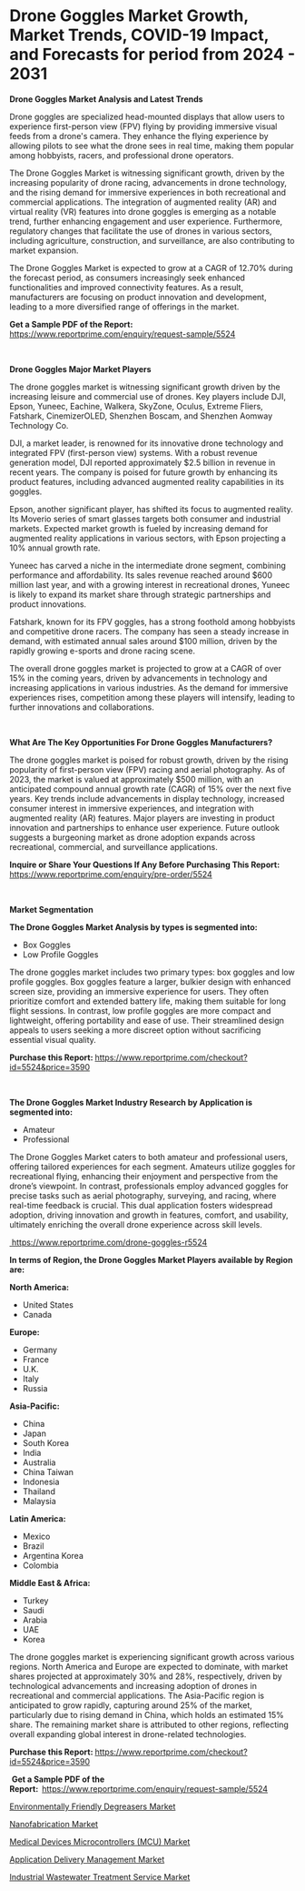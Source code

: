 <p><h1>Drone Goggles Market Growth, Market Trends, COVID-19 Impact, and Forecasts for period from 2024 - 2031</h1></p><p><strong>Drone Goggles Market Analysis and Latest Trends</strong></p>
<p><p>Drone goggles are specialized head-mounted displays that allow users to experience first-person view (FPV) flying by providing immersive visual feeds from a drone's camera. They enhance the flying experience by allowing pilots to see what the drone sees in real time, making them popular among hobbyists, racers, and professional drone operators. </p><p>The Drone Goggles Market is witnessing significant growth, driven by the increasing popularity of drone racing, advancements in drone technology, and the rising demand for immersive experiences in both recreational and commercial applications. The integration of augmented reality (AR) and virtual reality (VR) features into drone goggles is emerging as a notable trend, further enhancing engagement and user experience. Furthermore, regulatory changes that facilitate the use of drones in various sectors, including agriculture, construction, and surveillance, are also contributing to market expansion. </p><p>The Drone Goggles Market is expected to grow at a CAGR of 12.70% during the forecast period, as consumers increasingly seek enhanced functionalities and improved connectivity features. As a result, manufacturers are focusing on product innovation and development, leading to a more diversified range of offerings in the market.</p></p>
<p><strong>Get a Sample PDF of the Report:&nbsp;</strong> <a href="https://www.reportprime.com/enquiry/request-sample/5524">https://www.reportprime.com/enquiry/request-sample/5524</a></p>
<p>&nbsp;</p>
<p><strong>Drone Goggles Major Market Players</strong></p>
<p><p>The drone goggles market is witnessing significant growth driven by the increasing leisure and commercial use of drones. Key players include DJI, Epson, Yuneec, Eachine, Walkera, SkyZone, Oculus, Extreme Fliers, Fatshark, CinemizerOLED, Shenzhen Boscam, and Shenzhen Aomway Technology Co.</p><p>DJI, a market leader, is renowned for its innovative drone technology and integrated FPV (first-person view) systems. With a robust revenue generation model, DJI reported approximately $2.5 billion in revenue in recent years. The company is poised for future growth by enhancing its product features, including advanced augmented reality capabilities in its goggles.</p><p>Epson, another significant player, has shifted its focus to augmented reality. Its Moverio series of smart glasses targets both consumer and industrial markets. Expected market growth is fueled by increasing demand for augmented reality applications in various sectors, with Epson projecting a 10% annual growth rate.</p><p>Yuneec has carved a niche in the intermediate drone segment, combining performance and affordability. Its sales revenue reached around $600 million last year, and with a growing interest in recreational drones, Yuneec is likely to expand its market share through strategic partnerships and product innovations.</p><p>Fatshark, known for its FPV goggles, has a strong foothold among hobbyists and competitive drone racers. The company has seen a steady increase in demand, with estimated annual sales around $100 million, driven by the rapidly growing e-sports and drone racing scene.</p><p>The overall drone goggles market is projected to grow at a CAGR of over 15% in the coming years, driven by advancements in technology and increasing applications in various industries. As the demand for immersive experiences rises, competition among these players will intensify, leading to further innovations and collaborations.</p></p>
<p>&nbsp;</p>
<p><strong>What Are The Key Opportunities For Drone Goggles Manufacturers?</strong></p>
<p><p>The drone goggles market is poised for robust growth, driven by the rising popularity of first-person view (FPV) racing and aerial photography. As of 2023, the market is valued at approximately $500 million, with an anticipated compound annual growth rate (CAGR) of 15% over the next five years. Key trends include advancements in display technology, increased consumer interest in immersive experiences, and integration with augmented reality (AR) features. Major players are investing in product innovation and partnerships to enhance user experience. Future outlook suggests a burgeoning market as drone adoption expands across recreational, commercial, and surveillance applications.</p></p>
<p><strong>Inquire or Share Your Questions If Any Before Purchasing This Report:</strong> <a href="https://www.reportprime.com/enquiry/pre-order/5524">https://www.reportprime.com/enquiry/pre-order/5524</a></p>
<p>&nbsp;</p>
<p><strong>Market Segmentation</strong></p>
<p><strong>The Drone Goggles Market Analysis by types is segmented into:</strong></p>
<p><ul><li>Box Goggles</li><li>Low Profile Goggles</li></ul></p>
<p><p>The drone goggles market includes two primary types: box goggles and low profile goggles. Box goggles feature a larger, bulkier design with enhanced screen size, providing an immersive experience for users. They often prioritize comfort and extended battery life, making them suitable for long flight sessions. In contrast, low profile goggles are more compact and lightweight, offering portability and ease of use. Their streamlined design appeals to users seeking a more discreet option without sacrificing essential visual quality.</p></p>
<p><strong>Purchase this Report:&nbsp;</strong><a href="https://www.reportprime.com/checkout?id=5524&price=3590">https://www.reportprime.com/checkout?id=5524&price=3590</a></p>
<p>&nbsp;</p>
<p><strong>The Drone Goggles Market Industry Research by Application is segmented into:</strong></p>
<p><ul><li>Amateur</li><li>Professional</li></ul></p>
<p><p>The Drone Goggles Market caters to both amateur and professional users, offering tailored experiences for each segment. Amateurs utilize goggles for recreational flying, enhancing their enjoyment and perspective from the drone’s viewpoint. In contrast, professionals employ advanced goggles for precise tasks such as aerial photography, surveying, and racing, where real-time feedback is crucial. This dual application fosters widespread adoption, driving innovation and growth in features, comfort, and usability, ultimately enriching the overall drone experience across skill levels.</p></p>
<p><a href="https://www.reportprime.com/drone-goggles-r5524">&nbsp;https://www.reportprime.com/drone-goggles-r5524</a></p>
<p><strong>In terms of Region, the Drone Goggles Market Players available by Region are:</strong></p>
<p>
    <p> <strong> North America: </strong>
        <ul>
            <li>United States</li>
            <li>Canada</li>
        </ul>
        </p> 
    <p> <strong> Europe: </strong>
        <ul>
            <li>Germany</li>
            <li>France</li>
            <li>U.K.</li>
            <li>Italy</li>
            <li>Russia</li>
        </ul>
        </p> 
    <p> <strong> Asia-Pacific: </strong>
        <ul>
            <li>China</li>
            <li>Japan</li>
            <li>South Korea</li>
            <li>India</li>
            <li>Australia</li>
            <li>China Taiwan</li>
            <li>Indonesia</li>
            <li>Thailand</li>
            <li>Malaysia</li>
        </ul>
        </p> 
    <p> <strong> Latin America: </strong>
        <ul>
            <li>Mexico</li>
            <li>Brazil</li>
            <li>Argentina Korea</li>
            <li>Colombia</li>
        </ul>
        </p> 
    <p> <strong> Middle East & Africa: </strong>
        <ul>
            <li>Turkey</li>
            <li>Saudi</li>
            <li>Arabia</li>
            <li>UAE</li>
            <li>Korea</li>
        </ul>
    </p>
    </p>
<p><p>The drone goggles market is experiencing significant growth across various regions. North America and Europe are expected to dominate, with market shares projected at approximately 30% and 28%, respectively, driven by technological advancements and increasing adoption of drones in recreational and commercial applications. The Asia-Pacific region is anticipated to grow rapidly, capturing around 25% of the market, particularly due to rising demand in China, which holds an estimated 15% share. The remaining market share is attributed to other regions, reflecting overall expanding global interest in drone-related technologies.</p></p>
<p><strong>Purchase this Report: </strong><a href="https://www.reportprime.com/checkout?id=5524&price=3590">https://www.reportprime.com/checkout?id=5524&price=3590</a></p>
<p>&nbsp;<strong>Get a Sample PDF of the Report:&nbsp;&nbsp;</strong><a href="https://www.reportprime.com/enquiry/request-sample/5524">https://www.reportprime.com/enquiry/request-sample/5524</a></p>
<p><strong></strong></p>
<p><p><a href="https://issuu.com/reportprime-2/docs/environmentally-friendly-degreasers_d8daef2148cb2e">Environmentally Friendly Degreasers Market</a></p><p><a href="https://www.linkedin.com/pulse/evaluating-global-nanofabrication-market-trends-growth-opportunities-xrxnc?trackingId=DX0JKwwrRuy04y5IyQKEvw%3D%3D">Nanofabrication Market</a></p><p><a href="https://issuu.com/reportprime-2/docs/medical-devices-microcontrollers-mc_464b6aaee6b25c">Medical Devices Microcontrollers (MCU) Market</a></p><p><a href="https://www.linkedin.com/pulse/strategic-market-insights-navigating-global-application-ctfhc?trackingId=PlaTFgI7S3GgpDw2jzTg0g%3D%3D">Application Delivery Management Market</a></p><p><a href="https://www.linkedin.com/pulse/strategic-insights-global-industrial-wastewater-treatment-fve3c?trackingId=VXTwoJ8MTtGfCbkx4GegPA%3D%3D">Industrial Wastewater Treatment Service Market</a></p></p>